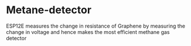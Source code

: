 # Metane-detector
ESP12E measures the change in resistance of Graphene by measuring the change in voltage and hence makes the most efficient methane gas detector
